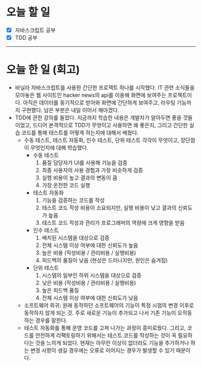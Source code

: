 # 오늘 할 일

- [x] 자바스크립트 공부
- [x] TDD 공부

---

# 오늘 한 일 (회고)

- 바닐라 자바스크립트를 사용한 간단한 프로젝트 하나를 시작했다. IT 관련 소식들을 모아놓은 웹 사이트인 hacker news의 api를 이용해 화면에 보여주는 프로젝트이다. 아직은 데이터를 동기적으로 받아와 화면에 간단하게 보여주고, 라우팅 기능까지 구현했다. 남은 부분은 내일 이어서 해야겠다.
- TDD에 관한 강의를 들었다. 지금까지 학습한 내용은 개발자가 알아두면 좋을 것들이었고, 드디어 본격적으로 TDD가 무엇이고 사용하면 왜 좋은지, 그리고 간단한 실습 코드를 통해 테스트를 어떻게 하는지에 대해서 배웠다.
  - 수동 테스트, 테스트 자동화, 인수 테스트, 단위 테스트 각각이 무엇이고, 장단점이 무엇인지에 대해 학습했다.
    - 수동 테스트
      1. 품질 담당자가 UI를 사용해 기능을 검증
      2. 최종 사용자의 사용 경험과 가장 비슷하게 검증
      3. 실행 비용이 높고 결과의 변동이 큼
      4. 가장 온전한 코드 실행
    - 테스트 자동화
      1. 기능을 검증하는 코드를 작성
      2. 테스트 코드 작성 비용이 소요되지만, 실행 비용이 낮고 결과의 신뢰도가 높음
      3. 테스트 코드 작성과 관리가 프로그래머의 역량에 크게 영향을 받음
    - 인수 테스트
      1. 배치된 시스템을 대상으로 검증
      2. 전체 시스템 이상 여부에 대한 신뢰도가 높음
      3. 높은 비용 (작성비용 / 관리비용 / 실행비용)
      4. 피드백의 품질이 낮음 (현상은 드러나지만, 원인은 숨겨짐)
    - 단위 테스트
      1. 시스템의 일부인 하위 시스템을 대상으로 검증
      2. 낮은 비용 (작성비용 / 관리비용 / 실행비용)
      3. 높은 피드백 품질
      4. 전체 시스템 이상 여부에 대한 신뢰도가 낮음
  - 소프트웨어 회귀: 원래 동작하던 소프트웨어의 기능이 특정 시점의 변경 이후로 동작하지 않게 되는 것. 주로 새로운 기능이 추가되고 나서 기존 기능이 오작동하는 경우를 말한다.
  - 테스트 자동화를 통해 운영 코드를 고쳐 나가는 과정이 흥미로웠다. 그리고, 코드를 안전하게 리팩토링하기 위해서는 테스트 코드를 작성하는 것이 꼭 필요하다는 것을 느끼게 되었다. 현재는 아무런 이상이 없더라도 기능을 추가하거나 하는 변경 사항이 생길 경우에는 오류로 이어지는 경우가 발생할 수 있기 때문이다.

